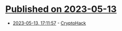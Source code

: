 # [Published on 2023-05-13](index.md)

* [2023-05-13, 17:11:57](https://lobste.rs/s/zuxeue/cryptohack) - [CryptoHack](https://cryptohack.org/)
